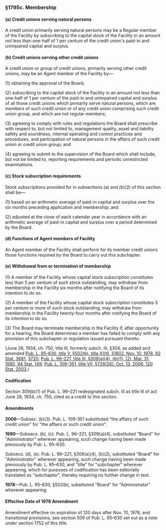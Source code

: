 ### §1795c. Membership ###

[]()

#### (a) Credit unions serving natural persons ####

A credit union primarily serving natural persons may be a Regular member of the Facility by subscribing to the capital stock of the Facility in an amount not less than one-half of 1 per centum of the credit union's paid-in and unimpaired capital and surplus.

[]()

#### (b) Credit unions serving other credit unions ####

A credit union or group of credit unions, primarily serving other credit unions, may be an Agent member of the Facility by—

[]()

(1) obtaining the approval of the Board;

[]()

(2) subscribing to the capital stock of the Facility in an amount not less than one-half of 1 per centum of the paid-in and unimpaired capital and surplus of all those credit unions which primarily serve natural persons, which are members of such credit union or of any credit union comprising such credit union group, and which are not regular members;

[]()

(3) agreeing to comply with rules and regulations the Board shall prescribe with respect to, but not limited to, management quality, asset and liability safety and soundness, internal operating and control practices and procedures, and participation of natural persons in the affairs of such credit union or credit union group; and

[]()

(4) agreeing to submit to the supervision of the Board which shall include, but not be limited to, reporting requirements and periodic unrestricted examinations.

[]()

#### (c) Stock subscription requirements ####

Stock subscriptions provided for in subsections (a) and (b)(2) of this section shall be—

[]()

(1) based on an arithmetic average of paid-in capital and surplus over the six months preceding application and membership; and

[]()

(2) adjusted at the close of each calendar year in accordance with an arithmetic average of paid-in capital and surplus over a period determined by the Board.

[]()

#### (d) Functions of Agent members of Facility ####

An Agent member of the Facility shall perform for its member credit unions those functions required by the Board to carry out this subchapter.

[]()

#### (e) Withdrawal from or termination of membership ####

[]()

(1) A member of the Facility whose capital stock subscription constitutes less than 5 per centum of such stock outstanding, may withdraw from membership in the Facility six months after notifying the Board of its intention to do so.

[]()

(2) A member of the Facility whose capital stock subscription constitutes 5 per centum or more of such stock outstanding, may withdraw from membership in the Facility twenty-four months after notifying the Board of its intention to do so.

[]()

(3) The Board may terminate membership in the Facility if, after opportunity for a hearing, the Board determines a member has failed to comply with any provision of this subchapter or regulation issued pursuant thereto.

(June 26, 1934, ch. 750, title III, formerly subch. III, §304, as added and amended [Pub. L. 95–630, title V, §502(b), title XVIII, §1802, Nov. 10, 1978, 92 Stat. 3681](/statviewer.htm?volume=92&page=3681), [3720](/statviewer.htm?volume=92&page=3720); [Pub. L. 96–221, title III, §309(a)(4), (b)(1), (2), Mar. 31, 1980, 94 Stat. 149](/statviewer.htm?volume=94&page=149); [Pub. L. 109–351, title VII, §726(26), Oct. 13, 2006, 120 Stat. 2003](/statviewer.htm?volume=120&page=2003).)

#### Codification ####

Section 309(b)(1) of Pub. L. 96–221 redesignated subch. III as title III of act June 26, 1934, ch. 750, cited as a credit to this section.

#### Amendments ####

**2006**—Subsec. (b)(3). Pub. L. 109–351 substituted "the affairs of such credit union" for "the affairs or such credit union".

**1980**—Subsecs. (b), (c). Pub. L. 96–221, §309(a)(4), substituted "Board" for "Administrator" wherever appearing, such change having been made previously by Pub. L. 95–630.

Subsecs. (d), (e). Pub. L. 96–221, §309(a)(4), (b)(2), substituted "Board" for "Administrator" wherever appearing, such change having been made previously by Pub. L. 95–630, and "title" for "subchapter" wherever appearing, which for purposes of codification has been editorially translated as "subchapter", thereby requiring no further change in text.

**1978**—Pub. L. 95–630, §502(b), substituted "Board" for "Administrator" wherever appearing.

#### Effective Date of 1978 Amendment ####

Amendment effective on expiration of 120 days after Nov. 10, 1978, and transitional provisions, see section 509 of Pub. L. 95–630 set out as a note under section 1752 of this title.